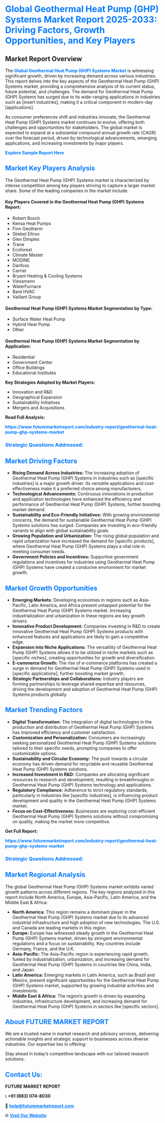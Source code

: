 <h1 style="color: #007BFF;">Global Geothermal Heat Pump (GHP) Systems Market Report 2025-2033: Driving Factors, Growth Opportunities, and Key Players</h1>

<section id="overview">
<h2>Market Report Overview</h2>
<p>The <a href="https://www.futuremarketreport.com/industry-report/geothermal-heat-pump-ghp-systems-market" style="color: #007BFF; text-decoration: none;"><strong>Global Geothermal Heat Pump (GHP) Systems Market</strong></a> is witnessing significant growth, driven by increasing demand across various industries. This report delves into the key aspects of the Geothermal Heat Pump (GHP) Systems market, providing a comprehensive analysis of its current status, future potential, and challenges. The demand for Geothermal Heat Pump (GHP) Systems has surged due to its wide-ranging applications in industries such as [insert industries], making it a critical component in modern-day [applications].</p>
<p>As consumer preferences shift and industries innovate, the Geothermal Heat Pump (GHP) Systems market continues to evolve, offering both challenges and opportunities for stakeholders. The global market is expected to expand at a substantial compound annual growth rate (CAGR) over the forecast period, driven by technological advancements, emerging applications, and increasing investments by major players.</p>
</section>

<section id="overview">
<p><a href="https://www.futuremarketreport.com/request-sample/reportId=91455" style="color: #007BFF; text-decoration: none;"><strong>Explore Sample Report Here</strong></a></p>
</section>

<section id="key-players">
<h2 style="color: #007BFF;">Market Key Players Analysis</h2>
<p>The Geothermal Heat Pump (GHP) Systems market is characterized by intense competition among key players striving to capture a larger market share. Some of the leading companies in the market include:</p>
<h4>Key Players Covered in the Geothermal Heat Pump (GHP) Systems Report:</h4>
<ul><li>Robert Bosch</li><li>Kensa Heat Pumps</li><li>Finn Geotherm</li><li>Stiebel Eltron</li><li>Glen Dimplex</li><li>Trane</li><li>Ecoforest</li><li>Climate Master</li><li>MODINE</li><li>Danfoss</li><li>Carrier</li><li>Bryant Heating &amp; Cooling Systems</li><li>Viessmann</li><li>WaterFurnace</li><li>Bard HVAC</li><li>Vaillant Group</li></ul>
<h4>Geothermal Heat Pump (GHP) Systems Market Segmentation by Type:</h4>
<ul><li>Surface Water Heat Pump</li><li>Hybrid Heat Pump</li><li>Other</li></ul>

<h4>Geothermal Heat Pump (GHP) Systems Market Segmentation by Application:</h4>
<ul><li>Residential</li><li>Government Center</li><li>Office Buildings</li><li>Educational Institutes</li></ul>
<p><strong>Key Strategies Adopted by Market Players:</strong></p>
<ul>
<li>Innovation and R&D</li>
<li>Geographical Expansion</li>
<li>Sustainability Initiatives</li>
<li>Mergers and Acquisitions</li>
</ul>
</section>

<section>
<p><strong>Read Full Analysis: </strong></p><a href="https://www.futuremarketreport.com/industry-report/geothermal-heat-pump-ghp-systems-market" style="color: #007BFF; text-decoration: none;"><strong>https://www.futuremarketreport.com/industry-report/geothermal-heat-pump-ghp-systems-market</strong></a>
<h3 style="color: #007BFF;">Strategic Questions Addressed:</h3>
</section>

<section id="driving-factors">
<h2 style="color: #007BFF;">Market Driving Factors</h2>
<ul>
<li><strong>Rising Demand Across Industries:</strong> The increasing adoption of Geothermal Heat Pump (GHP) Systems in industries such as [specific industries] is a major growth driver. Its versatile applications and cost-effectiveness make it a preferred choice among manufacturers.</li>
<li><strong>Technological Advancements:</strong> Continuous innovations in production and application technologies have enhanced the efficiency and performance of Geothermal Heat Pump (GHP) Systems, further boosting market demand.</li>
<li><strong>Sustainability and Eco-Friendly Initiatives:</strong> With growing environmental concerns, the demand for sustainable Geothermal Heat Pump (GHP) Systems solutions has surged. Companies are investing in eco-friendly variants to align with global sustainability goals.</li>
<li><strong>Growing Population and Urbanization:</strong> The rising global population and rapid urbanization have increased the demand for [specific products], where Geothermal Heat Pump (GHP) Systems plays a vital role in meeting consumer needs.</li>
<li><strong>Government Policies and Incentives:</strong> Supportive government regulations and incentives for industries using Geothermal Heat Pump (GHP) Systems have created a conducive environment for market growth.</li>
</ul>
</section>

<section id="growth-opportunities">
<h2 style="color: #007BFF;">Market Growth Opportunities</h2>
<ul>
<li><strong>Emerging Markets:</strong> Developing economies in regions such as Asia-Pacific, Latin America, and Africa present untapped potential for the Geothermal Heat Pump (GHP) Systems market. Increasing industrialization and urbanization in these regions are key growth drivers.</li>
<li><strong>Innovative Product Development:</strong> Companies investing in R&D to create innovative Geothermal Heat Pump (GHP) Systems products with enhanced features and applications are likely to gain a competitive edge.</li>
<li><strong>Expansion into Niche Applications:</strong> The versatility of Geothermal Heat Pump (GHP) Systems allows it to be utilized in niche markets such as [specific niches], creating opportunities for growth and diversification.</li>
<li><strong>E-commerce Growth:</strong> The rise of e-commerce platforms has created a surge in demand for Geothermal Heat Pump (GHP) Systems used in [specific applications], further boosting market growth.</li>
<li><strong>Strategic Partnerships and Collaborations:</strong> Industry players are forming partnerships to leverage shared expertise and resources, driving the development and adoption of Geothermal Heat Pump (GHP) Systems products globally.</li>
</ul>
</section>

<section id="trending-factors">
<h2 style="color: #007BFF;">Market Trending Factors</h2>
<ul>
<li><strong>Digital Transformation:</strong> The integration of digital technologies in the production and distribution of Geothermal Heat Pump (GHP) Systems has improved efficiency and customer satisfaction.</li>
<li><strong>Customization and Personalization:</strong> Consumers are increasingly seeking personalized Geothermal Heat Pump (GHP) Systems solutions tailored to their specific needs, prompting companies to offer customizable options.</li>
<li><strong>Sustainability and Circular Economy:</strong> The push towards a circular economy has driven demand for recyclable and reusable Geothermal Heat Pump (GHP) Systems solutions.</li>
<li><strong>Increased Investment in R&D:</strong> Companies are allocating significant resources to research and development, resulting in breakthroughs in Geothermal Heat Pump (GHP) Systems technology and applications.</li>
<li><strong>Regulatory Compliance:</strong> Adherence to strict regulatory standards, particularly in industries like [specific industries], is influencing product development and quality in the Geothermal Heat Pump (GHP) Systems market.</li>
<li><strong>Focus on Cost-Effectiveness:</strong> Businesses are exploring cost-efficient Geothermal Heat Pump (GHP) Systems solutions without compromising on quality, making the market more competitive.</li>
</ul>
</section>

<section>
<p><strong>Get Full Report: </strong></p><a href="https://www.futuremarketreport.com/industry-report/geothermal-heat-pump-ghp-systems-market" style="color: #007BFF; text-decoration: none;"><strong>https://www.futuremarketreport.com/industry-report/geothermal-heat-pump-ghp-systems-market</strong></a>
<h3 style="color: #007BFF;">Strategic Questions Addressed:</h3>
</section>


<section id="regional-analysis">
<h2 style="color: #007BFF;">Market Regional Analysis</h2>
<p>The global Geothermal Heat Pump (GHP) Systems market exhibits varied growth patterns across different regions. The key regions analyzed in this report include North America, Europe, Asia-Pacific, Latin America, and the Middle East & Africa:</p>
<ul>
<li><strong>North America:</strong> This region remains a dominant player in the Geothermal Heat Pump (GHP) Systems market due to its advanced industrial infrastructure and high adoption of new technologies. The U.S. and Canada are leading markets in this region.</li>
<li><strong>Europe:</strong> Europe has witnessed steady growth in the Geothermal Heat Pump (GHP) Systems market, driven by stringent environmental regulations and a focus on sustainability. Key countries include Germany, France, and the U.K.</li>
<li><strong>Asia-Pacific:</strong> The Asia-Pacific region is experiencing rapid growth, fueled by industrialization, urbanization, and increasing demand for Geothermal Heat Pump (GHP) Systems in countries like China, India, and Japan.</li>
<li><strong>Latin America:</strong> Emerging markets in Latin America, such as Brazil and Mexico, present significant opportunities for the Geothermal Heat Pump (GHP) Systems market, supported by growing industrial activities and investments.</li>
<li><strong>Middle East & Africa:</strong> The region’s growth is driven by expanding industries, infrastructure development, and increasing demand for Geothermal Heat Pump (GHP) Systems in sectors like [specific sectors].</li>
</ul>
</section>

<footer>
<h2 style="color: #007BFF;">About FUTURE MARKET REPORT</h2>
<p>We are a trusted name in market research and advisory services, delivering actionable insights and strategic support to businesses across diverse industries. Our expertise lies in offering:</p>

<p>Stay ahead in today’s competitive landscape with our tailored research solutions.</p>

<h2 style="color: #007BFF;">Contact Us:</h2>
<p><strong>FUTURE MARKET REPORT</strong></p>
<p>📞 <strong>+91 (883) 074-8030</strong></p>
<p>📧 <strong><a href="mailto:help@futuremarketreport.com" style="color: #007BFF;">help@futuremarketreport.com</a></strong></p>
<p>🌐 <strong><a href="https://www.futuremarketreport.com/" style="color: #007BFF;">Visit Our Website</a></strong></p>
</footer>